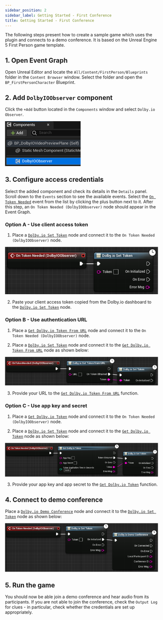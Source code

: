 ```yaml
---
sidebar_position: 2
sidebar_label: Getting Started - First Conference
title: Getting Started - First Conference
---
```


The following steps present how to create a sample game which uses the plugin and connects to a demo conference. It is based on the Unreal Engine 5 First Person game template.

## 1. Open Event Graph
Open Unreal Editor and locate the `All/Content/FirstPerson/Blueprints` folder in the `Content Browser` window. Select the folder and open the `BP_FirstPersonCharacter` Blueprint.

## 2. Add `DolbyIOObserver` component
Click the `+Add` button located in the `Components` window and select `Dolby.io Observer`.

![](../../static/img/first-conf-observer-component.png)

## 3. Configure access credentials
Select the added component and check its details in the `Details` panel. Scroll down to the `Events` section to see the available events. Select the [`On Token Needed`](../blueprints/events#on-token-needed) event from the list by clicking the plus button next to it. After this step, an `On Token Needed (DolbyIOObserver)` node should appear in the Event Graph.

### Option A - Use client access token
1. Place a [`Dolby.io Set Token`](../blueprints/functions#dolbyio-set-token) node and connect it to the `On Token Needed (DolbyIOObserver)` node.

![](../../static/img/first-conf-set-token.png)

2. Paste your client access token copied from the Dolby.io dashboard to the [`Dolby.io Set Token`](../blueprints/functions#dolbyio-set-token) node.

### Option B - Use authentication URL
1. Place a [`Get Dolby.io Token From URL`](../blueprints/functions#dolbyio-get-token-from-url) node and connect it to the `On Token Needed (DolbyIOObserver)` node.

2. Place a [`Dolby.io Set Token`](../blueprints/functions#dolbyio-set-token) node and connect it to the [`Get Dolby.io Token From URL`](../blueprints/functions#dolbyio-get-token-from-url) node as shown below:

![](../../static/img/first-conf-get-token-from-url.png)

3. Provide your URL to the [`Get Dolby.io Token From URL`](../blueprints/functions#dolbyio-get-token-from-url) function.

### Option C - Use app key and secret
1. Place a [`Get Dolby.io Token`](../blueprints/functions#get-dolbyio-token) node and connect it to the `On Token Needed (DolbyIOObserver)` node.

2. Place a [`Dolby.io Set Token`](../blueprints/functions#dolbyio-set-token) node and connect it to the [`Get Dolby.io Token`](../blueprints/functions#get-dolbyio-token) node as shown below:

![](../../static/img/first-conf-get-token.png)

3. Provide your app key and app secret to the [`Get Dolby.io Token`](../blueprints/functions#get-dolbyio-token) function.

## 4. Connect to demo conference
Place a [`Dolby.io Demo Conference`](../blueprints/functions#dolbyio-demo-conference) node and connect it to the [`Dolby.io Set Token`](../blueprints/functions#dolbyio-set-token) node as shown below:

![](../../static/img/first-conf-demo.png)

## 5. Run the game
You should now be able join a demo conference and hear audio from its participants. If you are not able to join the conference, check the `Output Log` for clues - in particular, check whether the credentials are set up appropriately.